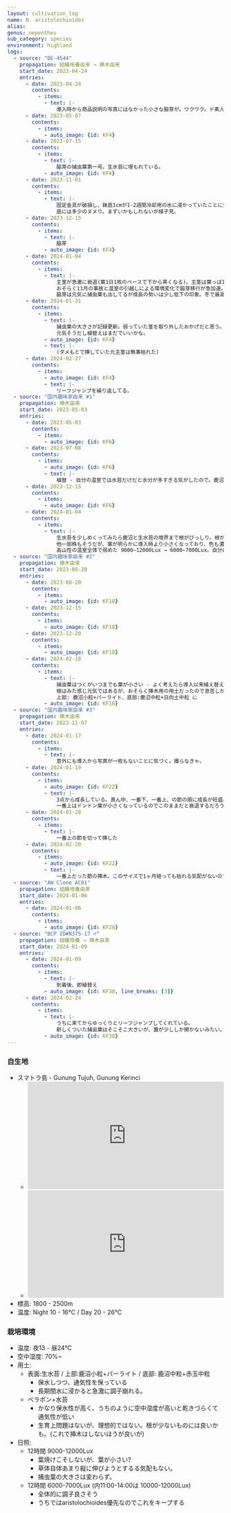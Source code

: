 ```yaml
---
layout: cultivation_log
name: N. aristolochioides
alias:
genus: nepenthes
sub_category: species
environment: highland
logs:
  - source: "BE-4544"
    propagation: 組織培養由来 → 挿木由来
    start_date: 2023-04-24
    entries:
      - date: 2023-04-24
        contents:
          - items:
            - text: |-
                導入時から商品説明の写真にはなかった小さな脇芽が。ワクワク。ド素人なので植え替えはしない。
      - date: 2023-05-07
        contents:
          - items:
            - auto_image: {id: KF4}
      - date: 2023-07-15
        contents:
          - items:
            - text: |-
                脇芽の捕虫葉第一号。生水苔に埋もれている。
            - auto_image: {id: KF4}
      - date: 2023-11-01
        contents:
          - items:
            - text: |-
                固定金具が破損し、鉢底1cmが1-2週間冷却用の水に浸かっていたことに気づく(夜は9℃ぐらいまで冷却されるやつ)。
                底には多少のヌメり。まずいかもしれないが様子見。
      - date: 2023-12-15
        contents:
          - items:
            - text: |-
                脇芽
            - auto_image: {id: KF4}
      - date: 2024-01-04
        contents:
          - items:
            - text: |-
                主茎が急激に衰退(葉1日1枚のペースで下から黒くなる)。主茎は葉っぱ1枚になってしまう。成長点も黒くなる。主茎除去(ダメ元で挿す)
                おそらく11月の事故と温室の引越しによる環境変化で脇芽移行が急加速。さっさと切って挿しておけばよかった... 
                脇芽は元気に捕虫葉も出してるが成長の勢いは少し低下の印象。冬で最高気温がなかなか出せないからかもしれないが、導入時から植替えていないのでそろそろかな。
      - date: 2024-01-31
        contents:
          - items:
            - text: |-
                捕虫葉の大きさが記録更新。弱っていた茎を取り外したおかげだと思う。
                元気そうだし植替えはまだでいいかな。
            - auto_image: {id: KF4}
            - text: |-
                (ダメもとで挿していた元主茎は無事枯れた)
      - date: 2024-02-27
        contents:
          - items:
            - auto_image: {id: KF4}
            - text: |-
                リーフジャンプを繰り返してる。
  - source: "国内趣味家由来 #1"
    propagation: 挿木由来
    start_date: 2023-05-03
    entries:
      - date: 2023-05-03
        contents:
          - items:
            - auto_image: {id: KF6}
      - date: 2023-07-08
        contents:
          - items:
            - auto_image: {id: KF6}
            - text: |-
                植替 - 自分の温室では水苔だけだと水分が多すぎる気がしたので。鹿沼/赤玉/パーライト+表面に生水苔被せ。
      - date: 2023-12-15
        contents:
          - items:
            - auto_image: {id: KF6}
      - date: 2024-01-04
        contents:
          - items:
            - text: |- 
                生水苔を少しめくってみたら鹿沼と生水苔の境界まで根がびっしり。根が元気なので今年に期待。捕虫葉は葉の大きさにしては大きい。
                他一部株もそうだが、葉が明らかに導入時より小さくなっており、色も濃い緑から黄緑っぽく変わっているのでおそらくLEDが強すぎる。
                高山性の温室全体で弱めた 9000~12000Lux → 6000~7000Lux。自分に強光栽培は早すぎた。
  - source: "国内趣味家由来 #2"
    propagation: 挿木由来
    start_date: 2023-08-20
    entries:
      - date: 2023-08-20
        contents:
          - items:
            - auto_image: {id: KF18}
      - date: 2023-12-15
        contents:
          - items:
            - auto_image: {id: KF18}
      - date: 2023-12-20
        contents:
          - items:
            - auto_image: {id: KF18}
      - date: 2024-02-18
        contents:
          - items:
            - text: |-
                捕虫葉はつくがいつまでも葉が小さい - よく考えたら導入以来植え替えていないので植え替えることに。
                根はみた感じ元気ではあるが、おそらく挿木用の用土だったので息苦しかったのかも。
                上部: 鹿沼小粒+パーライト、底部:鹿沼中粒+日向土中粒 に
            - auto_image: {id: KF18}
  - source: "国内趣味家由来 #3"
    propagation: 挿木由来
    start_date: 2023-11-07
    entries:
      - date: 2024-01-17
        contents:
          - items:
            - text: |-
                意外にも導入から写真が一枚もないことに気づく。撮らなきゃ。
      - date: 2024-01-19
        contents:
          - items:
            - auto_image: {id: KF22}
            - text: |-
                3点から成長している。真ん中、一番下、一番上、の節の順に成長が旺盛。
                一番上はドンドン葉が小さくなっているのでこのままだと衰退するだろう。
      - date: 2024-01-28
        contents:
          - items:
            - text: |-
                一番上の節を切って挿した
      - date: 2024-02-20
        contents:
          - items:
            - auto_image: {id: KF22}
            - text: |-
                一番上だった節の挿木。このサイズで1ヶ月経っても枯れる気配がないので大丈夫だと思う。
  - source: "AW Clone AC01"
    propagation: 組織培養由来
    start_date: 2024-01-06
    entries:
      - date: 2024-01-06
        contents:
          - items:
            - auto_image: {id: KF28}
  - source: "BCP ID#N375-17 ♂"
    propagation: 組織培養 → 挿木由来
    start_date: 2024-01-09
    entries:
      - date: 2024-01-09
        contents:
          - items:
            - text: |-
                到着後、即植替え
            - auto_image: {id: KF30, line_breaks: [3]}
      - date: 2024-02-24
        contents:
          - items:
            - text: |-
                うちに来てからゆっくりとリーフジャンプしてくれている。
                新しくついた捕虫葉はそこそこ大きいが、蓋が少ししか開かないみたい。
            - auto_image: {id: KF30}
---
```

### 自生地
- スマトラ島 - Gunung Tujuh, Gunung Kerinci
  - <iframe src="https://www.google.com/maps/embed?pb=!1m18!1m12!1m3!1d79380.0692276567!2d101.38356461484655!3d-1.676785670805948!2m3!1f0!2f0!3f0!3m2!1i1024!2i768!4f13.1!3m3!1m2!1s0x2e2c5729efda3fd7%3A0xe6b626cc3eb141a5!2sGunung%20Tudjuh!5e0!3m2!1sen!2sjp!4v1708758905054!5m2!1sen!2sjp" width="100%" height="250" style="border:0;" allowfullscreen="" loading="lazy" referrerpolicy="no-referrer-when-downgrade"></iframe>
  - <iframe src="https://www.google.com/maps/embed?pb=!1m18!1m12!1m3!1d79380.0692276567!2d101.38356461484655!3d-1.676785670805948!2m3!1f0!2f0!3f0!3m2!1i1024!2i768!4f13.1!3m3!1m2!1s0x2e2cf969cb1a6b07%3A0xc31a5eb85921983c!2sMount%20Kerinci!5e0!3m2!1sen!2sjp!4v1708758928486!5m2!1sen!2sjp" width="100%" height="250" style="border:0;" allowfullscreen="" loading="lazy" referrerpolicy="no-referrer-when-downgrade"></iframe>
- 標高: 1800 - 2500m
- 温度: Night 10 - 16℃ / Day 20 - 26℃

### 栽培環境
- 温度: 夜13 - 昼24℃
- 空中湿度: 70%~
- 用土:
  - 表面:生水苔 / 上部:鹿沼小粒+パーライト / 底部: 鹿沼中粒+赤玉中粒
    - 保水しつつ、通気性を保っている
    - 長期間水に浸かると急激に調子崩れる。
  - ベラボン+水苔
    - かなり保水性が高く、うちのように空中湿度が高いと乾きづらくて通気性が低い
    - 生育上問題はないが、理想的ではない。根が少ないものには良いかも。(これで挿木はしないほうが良いが)
- 日照:
  - 12時間 9000-12000Lux
    - 葉焼けこそしないが、葉が小さい?
    - 草体自体あまり縦に伸びようとするる気配もない。
    - 捕虫葉の大きさは変わらず。
  - 12時間 6000-7000Lux (内11:00-14:00は 10000-12000Lux)
    - 全体的に調子良さそう
    - うちではaristolochioides優先なのでこれをキープする
